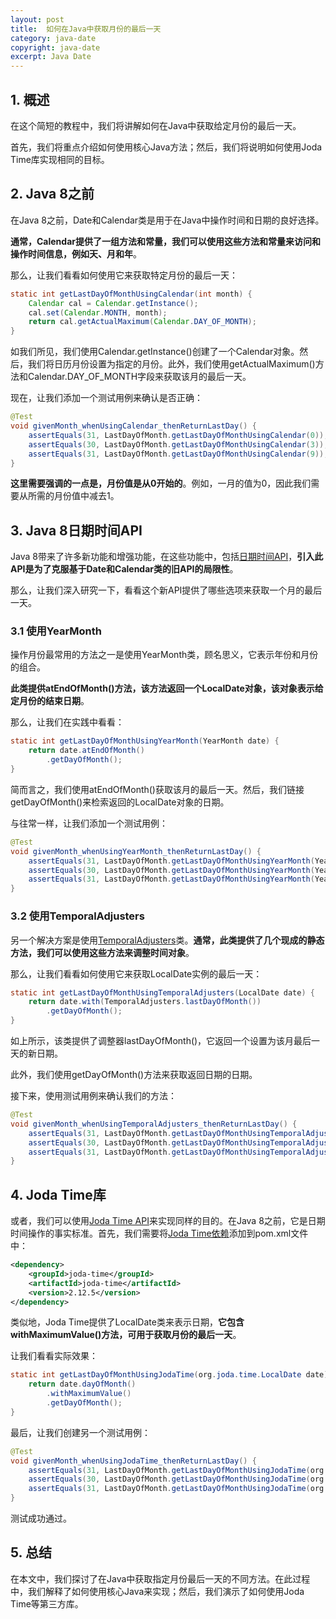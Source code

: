 ```yaml
---
layout: post
title:  如何在Java中获取月份的最后一天
category: java-date
copyright: java-date
excerpt: Java Date
---
```


## 1. 概述

在这个简短的教程中，我们将讲解如何在Java中获取给定月份的最后一天。

首先，我们将重点介绍如何使用核心Java方法；然后，我们将说明如何使用Joda Time库实现相同的目标。

## 2. Java 8之前

在Java 8之前，Date和Calendar类是用于在Java中操作时间和日期的良好选择。

**通常，Calendar提供了一组方法和常量，我们可以使用这些方法和常量来访问和操作时间信息，例如天、月和年**。

那么，让我们看看如何使用它来获取特定月份的最后一天：

```java
static int getLastDayOfMonthUsingCalendar(int month) {
    Calendar cal = Calendar.getInstance();
    cal.set(Calendar.MONTH, month);
    return cal.getActualMaximum(Calendar.DAY_OF_MONTH);
}
```

如我们所见，我们使用Calendar.getInstance()创建了一个Calendar对象。然后，我们将日历月份设置为指定的月份。此外，我们使用getActualMaximum()方法和Calendar.DAY_OF_MONTH字段来获取该月的最后一天。

现在，让我们添加一个测试用例来确认是否正确：

```java
@Test
void givenMonth_whenUsingCalendar_thenReturnLastDay() {
    assertEquals(31, LastDayOfMonth.getLastDayOfMonthUsingCalendar(0));
    assertEquals(30, LastDayOfMonth.getLastDayOfMonthUsingCalendar(3));
    assertEquals(31, LastDayOfMonth.getLastDayOfMonthUsingCalendar(9));
}
```

**这里需要强调的一点是，月份值是从0开始的**。例如，一月的值为0，因此我们需要从所需的月份值中减去1。

## 3. Java 8日期时间API

Java 8带来了许多新功能和增强功能，在这些功能中，包括[日期时间API](https://www.baeldung.com/java-8-date-time-intro)，**引入此API是为了克服基于Date和Calendar类的旧API的局限性**。

那么，让我们深入研究一下，看看这个新API提供了哪些选项来获取一个月的最后一天。

### 3.1 使用YearMonth

操作月份最常用的方法之一是使用YearMonth类，顾名思义，它表示年份和月份的组合。

**此类提供atEndOfMonth()方法，该方法返回一个LocalDate对象，该对象表示给定月份的结束日期**。

那么，让我们在实践中看看：

```java
static int getLastDayOfMonthUsingYearMonth(YearMonth date) {
    return date.atEndOfMonth()
        .getDayOfMonth();
}
```

简而言之，我们使用atEndOfMonth()获取该月的最后一天。然后，我们链接getDayOfMonth()来检索返回的LocalDate对象的日期。

与往常一样，让我们添加一个测试用例：

```java
@Test
void givenMonth_whenUsingYearMonth_thenReturnLastDay() {
    assertEquals(31, LastDayOfMonth.getLastDayOfMonthUsingYearMonth(YearMonth.of(2023, 1)));
    assertEquals(30, LastDayOfMonth.getLastDayOfMonthUsingYearMonth(YearMonth.of(2023, 4)));
    assertEquals(31, LastDayOfMonth.getLastDayOfMonthUsingYearMonth(YearMonth.of(2023, 10)));
}
```

### 3.2 使用TemporalAdjusters

另一个解决方案是使用[TemporalAdjusters](https://www.baeldung.com/java-temporal-adjuster)类。**通常，此类提供了几个现成的静态方法，我们可以使用这些方法来调整时间对象**。

那么，让我们看看如何使用它来获取LocalDate实例的最后一天：

```java
static int getLastDayOfMonthUsingTemporalAdjusters(LocalDate date) {
    return date.with(TemporalAdjusters.lastDayOfMonth())
        .getDayOfMonth();
}
```

如上所示，该类提供了调整器lastDayOfMonth()，它返回一个设置为该月最后一天的新日期。

此外，我们使用getDayOfMonth()方法来获取返回日期的日期。

接下来，使用测试用例来确认我们的方法：

```java
@Test
void givenMonth_whenUsingTemporalAdjusters_thenReturnLastDay() {
    assertEquals(31, LastDayOfMonth.getLastDayOfMonthUsingTemporalAdjusters(LocalDate.of(2023, 1, 1)));
    assertEquals(30, LastDayOfMonth.getLastDayOfMonthUsingTemporalAdjusters(LocalDate.of(2023, 4, 1)));
    assertEquals(31, LastDayOfMonth.getLastDayOfMonthUsingTemporalAdjusters(LocalDate.of(2023, 10, 1)));
}
```

## 4. Joda Time库

或者，我们可以使用[Joda Time API](https://www.baeldung.com/joda-time)来实现同样的目的。在Java 8之前，它是日期时间操作的事实标准。首先，我们需要将[Joda Time依赖](https://mvnrepository.com/artifact/joda-time/joda-time)添加到pom.xml文件中：

```xml
<dependency>
    <groupId>joda-time</groupId>
    <artifactId>joda-time</artifactId>
    <version>2.12.5</version>
</dependency>
```

类似地，Joda Time提供了LocalDate类来表示日期，**它包含withMaximumValue()方法，可用于获取月份的最后一天**。

让我们看看实际效果：

```java
static int getLastDayOfMonthUsingJodaTime(org.joda.time.LocalDate date) {
    return date.dayOfMonth()
        .withMaximumValue()
        .getDayOfMonth();
}
```

最后，让我们创建另一个测试用例：

```java
@Test
void givenMonth_whenUsingJodaTime_thenReturnLastDay() {
    assertEquals(31, LastDayOfMonth.getLastDayOfMonthUsingJodaTime(org.joda.time.LocalDate.parse("2023-1-1")));
    assertEquals(30, LastDayOfMonth.getLastDayOfMonthUsingJodaTime(org.joda.time.LocalDate.parse("2023-4-1")));
    assertEquals(31, LastDayOfMonth.getLastDayOfMonthUsingJodaTime(org.joda.time.LocalDate.parse("2023-10-1")));
}
```

测试成功通过。

## 5. 总结

在本文中，我们探讨了在Java中获取指定月份最后一天的不同方法。在此过程中，我们解释了如何使用核心Java来实现；然后，我们演示了如何使用Joda Time等第三方库。